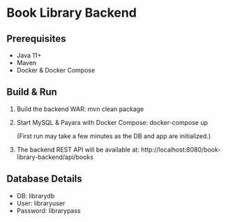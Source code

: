 # Book Library Backend

## Prerequisites
- Java 11+
- Maven
- Docker & Docker Compose

## Build & Run

1. Build the backend WAR:
   mvn clean package

2. Start MySQL & Payara with Docker Compose:
   docker-compose up

   (First run may take a few minutes as the DB and app are initialized.)

3. The backend REST API will be available at:
   http://localhost:8080/book-library-backend/api/books

## Database Details

- DB: librarydb
- User: libraryuser
- Password: librarypass

